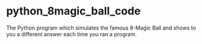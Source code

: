 # python_8magic_ball_code
The Python program which simulates the famous 8-Magic Ball and shows to you a different answer each time you ran a program.

